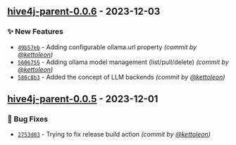 
## [hive4j-parent-0.0.6] - 2023-12-03
### :sparkles: New Features
- [`49b57eb`](https://github.com/kettoleon/hive4j/commit/49b57eb1da43665e79f944787f9ee494b9a1d279) - Adding configurable ollama.url property *(commit by [@kettoleon](https://github.com/kettoleon))*
- [`5606755`](https://github.com/kettoleon/hive4j/commit/560675509aabd514d896b97e460c7b49514bc69f) - Adding ollama model management (list/pull/delete) *(commit by [@kettoleon](https://github.com/kettoleon))*
- [`586c8b3`](https://github.com/kettoleon/hive4j/commit/586c8b31f93a71fac9ddec0b67c3f787c6c1d4f3) - Added the concept of LLM backends *(commit by [@kettoleon](https://github.com/kettoleon))*


## [hive4j-parent-0.0.5] - 2023-12-01
### :bug: Bug Fixes
- [`2753d03`](https://github.com/kettoleon/hive4j/commit/2753d035a47e6d6f8ed4e2a1db8c3ed38415656e) - Trying to fix release build action *(commit by [@kettoleon](https://github.com/kettoleon))*


[hive4j-parent-0.0.5]: https://github.com/kettoleon/hive4j/compare/hive4j-parent-0.0.4...hive4j-parent-0.0.5
[hive4j-parent-0.0.6]: https://github.com/kettoleon/hive4j/compare/hive4j-parent-0.0.5...hive4j-parent-0.0.6